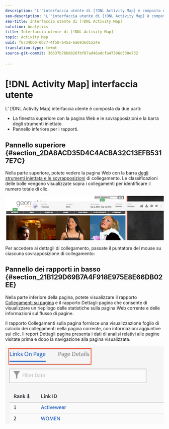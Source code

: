 ```yaml
---
description: 'L''interfaccia utente di [!DNL Activity Map] è composta da due parti '
seo-description: 'L''interfaccia utente di [!DNL Activity Map] è composta da due parti '
seo-title: Interfaccia utente di [!DNL Activity Map]
solution: Analytics
title: Interfaccia utente di [!DNL Activity Map]
topic: Activity Map
uuid: f6734b60-0b77-4f50-a45a-6a6936d1524e
translation-type: tm+mt
source-git-commit: 36637b76b8026fbf87ad48adcfa47386c530e732

---
```



# [!DNL Activity Map] interfaccia utente

L’ [!DNL Activity Map] interfaccia utente è composta da due parti:

* La finestra superiore con la pagina Web e le sovrapposizioni e la barra degli strumenti iniettate.
* Pannello inferiore per i rapporti.

## Pannello superiore {#section_2DA8ACD35D4C4ACBA32C13EFB5317E7C}

Nella parte superiore, potete vedere la pagina Web con la barra [degli strumenti iniettata e le sovrapposizioni](/help/analyze/activity-map/activitymap-standard-live.md) di [](/help/analyze/activity-map/activitymap-gainerslosers.md)collegamento. Le classificazioni delle bolle vengono visualizzate sopra i collegamenti per identificare il numero totale di clic.

![](assets/top_panel.png)

Per accedere ai dettagli di collegamento, passate il puntatore del mouse su ciascuna sovrapposizione di collegamento:

## Pannello dei rapporti in basso {#section_21B129D69B7A4F918E975E8E66DB02EE}

Nella parte inferiore della pagina, potete visualizzare il rapporto [Collegamenti su pagina](/help/analyze/activity-map/activitymap-links-report.md) e il rapporto Dettagli [](/help/analyze/activity-map/activitymap-page-flow.md) pagina che consente di visualizzare un riepilogo delle statistiche sulla pagina Web corrente e delle informazioni sul flusso di pagine.

Il rapporto Collegamenti sulla pagina fornisce una visualizzazione foglio di calcolo dei collegamenti nella pagina corrente, con informazioni aggiuntive sui clic. Il report Dettagli pagina presenta i dati di analisi relativi alle pagine visitate prima e dopo la navigazione alla pagina visualizzata.

![](assets/bottom_panel.png)

